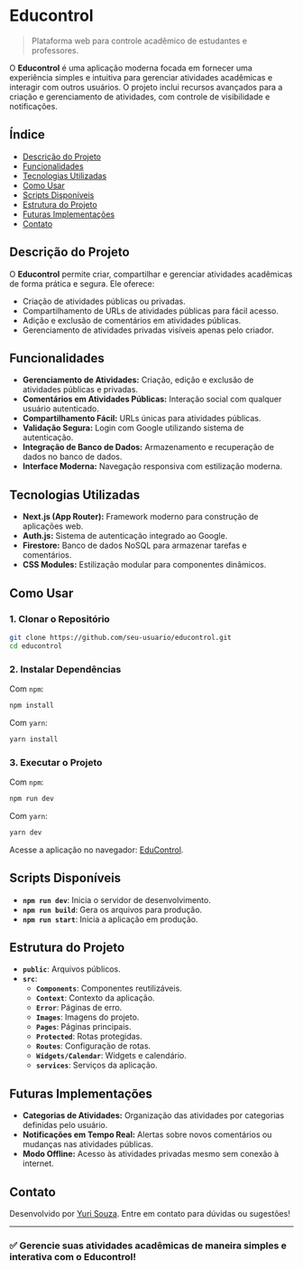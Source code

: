 # Educontrol

> Plataforma web para controle acadêmico de estudantes e professores.

O **Educontrol** é uma aplicação moderna focada em fornecer uma experiência simples e intuitiva para gerenciar atividades acadêmicas e interagir com outros usuários. O projeto inclui recursos avançados para a criação e gerenciamento de atividades, com controle de visibilidade e notificações.

## Índice

- [Descrição do Projeto](#descrição-do-projeto)
- [Funcionalidades](#funcionalidades)
- [Tecnologias Utilizadas](#tecnologias-utilizadas)
- [Como Usar](#como-usar)
- [Scripts Disponíveis](#scripts-disponíveis)
- [Estrutura do Projeto](#estrutura-do-projeto)
- [Futuras Implementações](#futuras-implementações)
- [Contato](#contato)

## Descrição do Projeto

O **Educontrol** permite criar, compartilhar e gerenciar atividades acadêmicas de forma prática e segura. Ele oferece:

- Criação de atividades públicas ou privadas.
- Compartilhamento de URLs de atividades públicas para fácil acesso.
- Adição e exclusão de comentários em atividades públicas.
- Gerenciamento de atividades privadas visíveis apenas pelo criador.

## Funcionalidades

- **Gerenciamento de Atividades:** Criação, edição e exclusão de atividades públicas e privadas.
- **Comentários em Atividades Públicas:** Interação social com qualquer usuário autenticado.
- **Compartilhamento Fácil:** URLs únicas para atividades públicas.
- **Validação Segura:** Login com Google utilizando sistema de autenticação.
- **Integração de Banco de Dados:** Armazenamento e recuperação de dados no banco de dados.
- **Interface Moderna:** Navegação responsiva com estilização moderna.

## Tecnologias Utilizadas

- **Next.js (App Router):** Framework moderno para construção de aplicações web.
- **Auth.js:** Sistema de autenticação integrado ao Google.
- **Firestore:** Banco de dados NoSQL para armazenar tarefas e comentários.
- **CSS Modules:** Estilização modular para componentes dinâmicos.

## Como Usar

### 1. Clonar o Repositório

```bash
git clone https://github.com/seu-usuario/educontrol.git
cd educontrol
```

### 2. Instalar Dependências

Com `npm`:

```bash
npm install
```

Com `yarn`:

```bash
yarn install
```

### 3. Executar o Projeto

Com `npm`:

```bash
npm run dev
```

Com `yarn`:

```bash
yarn dev
```

Acesse a aplicação no navegador: [EduControl](https://educontrol.vercel.app).

## Scripts Disponíveis

- **`npm run dev`**: Inicia o servidor de desenvolvimento.
- **`npm run build`**: Gera os arquivos para produção.
- **`npm run start`**: Inicia a aplicação em produção.

## Estrutura do Projeto

- **`public`**: Arquivos públicos.
- **`src`**:
  - **`Components`**: Componentes reutilizáveis.
  - **`Context`**: Contexto da aplicação.
  - **`Error`**: Páginas de erro.
  - **`Images`**: Imagens do projeto.
  - **`Pages`**: Páginas principais.
  - **`Protected`**: Rotas protegidas.
  - **`Routes`**: Configuração de rotas.
  - **`Widgets/Calendar`**: Widgets e calendário.
  - **`services`**: Serviços da aplicação.

## Futuras Implementações

- **Categorias de Atividades:** Organização das atividades por categorias definidas pelo usuário.
- **Notificações em Tempo Real:** Alertas sobre novos comentários ou mudanças nas atividades públicas.
- **Modo Offline:** Acesso às atividades privadas mesmo sem conexão à internet.

## Contato

Desenvolvido por [Yuri Souza](https://github.com/yurisdevops). Entre em contato para dúvidas ou sugestões!

---

### ✅ **Gerencie suas atividades acadêmicas de maneira simples e interativa com o Educontrol!**

